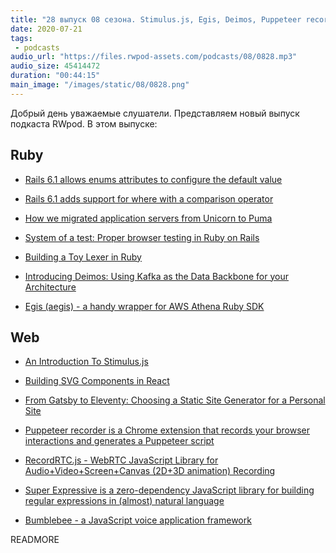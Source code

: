 ```yaml
---
title: "28 выпуск 08 сезона. Stimulus.js, Egis, Deimos, Puppeteer recorder, RecordRTC.js, Super Expressive, Bumblebee и прочее"
date: 2020-07-21
tags:
 - podcasts
audio_url: "https://files.rwpod-assets.com/podcasts/08/0828.mp3"
audio_size: 45414472
duration: "00:44:15"
main_image: "/images/static/08/0828.png"
---
```


Добрый день уважаемые слушатели. Представляем новый выпуск подкаста RWpod. В этом выпуске:

## Ruby

 - [Rails 6.1 allows enums attributes to configure the default value](https://blog.bigbinary.com/2020/07/21/rails-6-1-allows-enums-attributes-to-have-default-value.html)
 - [Rails 6.1 adds support for where with a comparison operator](https://blog.bigbinary.com/2020/07/14/rails-6-1-adds-support-for-where-with-comparison-operator.html)
 - [How we migrated application servers from Unicorn to Puma](https://about.gitlab.com/blog/2020/07/08/migrating-to-puma-on-gitlab/)
 - [System of a test: Proper browser testing in Ruby on Rails](https://evilmartians.com/chronicles/system-of-a-test-setting-up-end-to-end-rails-testing)


 - [Building a Toy Lexer in Ruby](https://www.honeybadger.io/blog/building-lexer-ruby/)
 - [Introducing Deimos: Using Kafka as the Data Backbone for your Architecture](https://medium.com/flippengineering/introducing-deimos-using-kafka-as-the-data-backbone-for-your-architecture-205bbc248391)
 - [Egis (aegis) - a handy wrapper for AWS Athena Ruby SDK](https://github.com/u2i/egis)

## Web

 - [An Introduction To Stimulus.js](https://www.smashingmagazine.com/2020/07/introduction-stimulusjs/)
 - [Building SVG Components in React](https://pganalyze.com/blog/building-svg-components-in-react)
 - [From Gatsby to Eleventy: Choosing a Static Site Generator for a Personal Site](https://css-irl.info/from-gatsby-to-eleventy/)


 - [Puppeteer recorder is a Chrome extension that records your browser interactions and generates a Puppeteer script](https://github.com/checkly/puppeteer-recorder)
 - [RecordRTC.js - WebRTC JavaScript Library for Audio+Video+Screen+Canvas (2D+3D animation) Recording](https://recordrtc.org/)
 - [Super Expressive is a zero-dependency JavaScript library for building regular expressions in (almost) natural language](https://github.com/francisrstokes/super-expressive)
 - [Bumblebee - a JavaScript voice application framework](https://github.com/jaxcore/bumblebee)

READMORE
